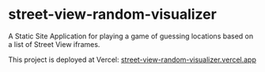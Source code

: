 # street-view-random-visualizer
A Static Site Application for playing a game of guessing locations based on a list of Street View iframes.

This project is deployed at Vercel: [street-view-random-visualizer.vercel.app](https://street-view-random-visualizer.vercel.app/)
